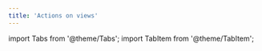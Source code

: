 ```yaml
---
title: 'Actions on views'
---
```

import Tabs from '@theme/Tabs';
import TabItem from '@theme/TabItem';